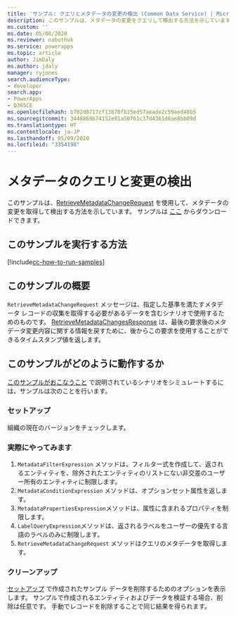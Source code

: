 ```yaml
---
title: 'サンプル: クエリとメタデータの変更の検出 (Common Data Service) | Microsoft Docs'
description: このサンプルは、メタデータの変更をクエリして検出する方法を示しています
ms.custom: ''
ms.date: 05/08/2020
ms.reviewer: nabuthuk
ms.service: powerapps
ms.topic: article
author: JimDaly
ms.author: jdaly
manager: ryjones
search.audienceType:
- developer
search.app:
- PowerApps
- D365CE
ms.openlocfilehash: b702d0717cf13b70fb15ed57aeade2c59eed48b5
ms.sourcegitcommit: 3448869b74152e01a58f61c37d4361d8ae8bb09d
ms.translationtype: HT
ms.contentlocale: ja-JP
ms.lasthandoff: 05/09/2020
ms.locfileid: "3354198"
---
```

# <a name="query-and-detect-metadata-changes"></a>メタデータのクエリと変更の検出


このサンプルは、[RetrieveMetadataChangeRequest](https://docs.microsoft.com/dotnet/api/microsoft.xrm.sdk.messages.retrievemetadatachangesrequest?view=dynamics-general-ce-9) を使用して、メタデータの変更を取得して検出する方法を示しています。 サンプルは [ここ](https://github.com/microsoft/PowerApps-Samples/tree/master/cds/orgsvc/C%23/MetadataQuery) からダウンロードできます。

## <a name="how-to-run-this-sample"></a>このサンプルを実行する方法

[!include[cc-how-to-run-samples](../../includes/cc-how-to-run-samples.md)]

## <a name="what-this-sample-does"></a>このサンプルの概要

`RetrieveMetadataChangeRequest` メッセージは、指定した基準を満たすメタデータ レコードの収集を取得する必要があるデータを含むシナリオで使用するためのものです。 [RetrieveMetadataChangesResponse](https://docs.microsoft.com/dotnet/api/microsoft.xrm.sdk.messages.retrievemetadatachangesresponse?view=dynamics-general-ce-9) は、最後の要求後のメタデータ変更内容に関する情報を戻すために、後からこの要求を使用することができるタイムスタンプ値を返します。

## <a name="how-this-sample-works"></a>このサンプルがどのように動作するか

[このサンプルがおこなうこと](#what-this-sample-does) で説明されているシナリオをシミュレートするには、サンプルは次のことを行います。

### <a name="setup"></a>セットアップ

組織の現在のバージョンをチェックします。

### <a name="demonstrate"></a>実際にやってみます

1. `MetadataFilterExpression` メソッドは、フィルター式を作成して、返されるエンティティを、除外されたエンティティのリストにない非交差のユーザー所有のエンティティに制限します。 
2. `MetadataConditionExpression` メソッドは、オプションセット属性を返します。
3. `MetadataPropertiesExpression`メソッドは、属性に含まれるプロパティを制限します。
4. `LabelQueryExpression`メソッドは、返されるラベルをユーザーの優先する言語のラベルのみに制限します。
5. `RetrieveMetadataChangeRequest` メソッドはクエリのメタデータを取得します。


### <a name="clean-up"></a>クリーンアップ

[セットアップ](#setup) で作成されたサンプル データを削除するためのオプションを表示します。 サンプルで作成されるエンティティおよびデータを検証する場合、削除は任意です。 手動でレコードを削除することで同じ結果を得られます。
